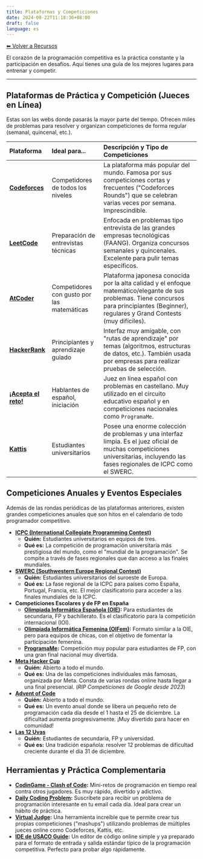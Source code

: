 ```yaml
---
title: Plataformas y Competiciones
date: 2024-08-22T11:18:36+08:00
draft: false
language: es
---
```


[⬅ Volver a Recursos](../)


El corazón de la programación competitiva es la práctica constante y la participación en desafíos. Aquí tienes una guía de los mejores lugares para entrenar y competir.

---

## Plataformas de Práctica y Competición (Jueces en Línea)

Estas son las webs donde pasarás la mayor parte del tiempo. Ofrecen miles de problemas para resolver y organizan competiciones de forma regular (semanal, quincenal, etc.).

| Plataforma | Ideal para... | Descripción y Tipo de Competiciones |
| :--- | :--- | :--- |
| **[Codeforces](https://codeforces.com)** | Competidores de todos los niveles | La plataforma más popular del mundo. Famosa por sus competiciones cortas y frecuentes ("Codeforces Rounds") que se celebran varias veces por semana. Imprescindible. |
| **[LeetCode](https://leetcode.com)** | Preparación de entrevistas técnicas | Enfocada en problemas tipo entrevista de las grandes empresas tecnológicas (FAANG). Organiza concursos semanales y quincenales. Excelente para pulir temas específicos. |
| **[AtCoder](https://atcoder.jp)** | Competidores con gusto por las matemáticas | Plataforma japonesa conocida por la alta calidad y el enfoque matemático/elegante de sus problemas. Tiene concursos para principiantes (Beginner), regulares y Grand Contests (muy difíciles). |
| **[HackerRank](https://www.hackerrank.com)** | Principiantes y aprendizaje guiado | Interfaz muy amigable, con "rutas de aprendizaje" por temas (algoritmos, estructuras de datos, etc.). También usada por empresas para realizar pruebas de selección. |
| **[¡Acepta el reto!](https://aceptaelreto.com)** | Hablantes de español, iniciación | Juez en línea español con problemas en castellano. Muy utilizado en el circuito educativo español y en competiciones nacionales como `ProgramaMe`. |
| **[Kattis](https://open.kattis.com)** | Estudiantes universitarios | Posee una enorme colección de problemas y una interfaz limpia. Es el juez oficial de muchas competiciones universitarias, incluyendo las fases regionales de ICPC como el SWERC. |

## Competiciones Anuales y Eventos Especiales

Además de las rondas periódicas de las plataformas anteriores, existen grandes competiciones anuales que son hitos en el calendario de todo programador competitivo.

*   **[ICPC (International Collegiate Programming Contest)](https://icpc.global)**
    *   **Quién:** Estudiantes universitarios en equipos de tres.
    *   **Qué es:** La competición de programación universitaria más prestigiosa del mundo, como el "mundial de la programación". Se compite a través de fases regionales que dan acceso a las finales mundiales.
*   **[SWERC (Southwestern Europe Regional Contest)](https://swerc.eu)**
    *   **Quién:** Estudiantes universitarios del suroeste de Europa.
    *   **Qué es:** La fase regional de la ICPC para países como España, Portugal, Francia, etc. El mejor clasificatorio para acceder a las finales mundiales de la ICPC.
*   **Competiciones Escolares y de FP en España**
    *   **[Olimpiada Informática Española (OIE)](https://olimpiada-informatica.org):** Para estudiantes de secundaria, FP y bachillerato. Es el clasificatorio para la competición internacional (IOI).
    *   **[Olimpiada Informática Femenina (OIFem)](https://oifem.es):** Formato similar a la OIE, pero para equipos de chicas, con el objetivo de fomentar la participación femenina.
    *   **[ProgramaMe](https://programame.com):** Competición muy popular para estudiantes de FP, con una gran final nacional muy divertida.
*   **[Meta Hacker Cup](https://www.facebook.com/codingcompetitions/hacker-cup)**
    *   **Quién:** Abierto a todo el mundo.
    *   **Qué es:** Una de las competiciones individuales más famosas, organizada por Meta. Consta de varias rondas online hasta llegar a una final presencial. (_RIP Competiciones de Google desde 2023_)
*   **[Advent of Code](https://adventofcode.com)**
    *   **Quién:** Abierto a todo el mundo.
    *   **Qué es:** Un evento anual donde se libera un pequeño reto de programación cada día desde el 1 hasta el 25 de diciembre. La dificultad aumenta progresivamente. ¡Muy divertido para hacer en comunidad!
*   **[Las 12 Uvas](https://las12uvas.es)**
    *   **Quién:** Estudiantes de secundaria, FP y universidad.
    *   **Qué es:** Una tradición española: resolver 12 problemas de dificultad creciente durante el día 31 de diciembre.


## Herramientas y Práctica Complementaria

*   **[CodinGame - Clash of Code](https://www.codingame.com/multiplayer/clashofcode):** Mini-retos de programación en tiempo real contra otros jugadores. Es muy rápido, divertido y adictivo.
*   **[Daily Coding Problem](https://www.dailycodingproblem.com):** Suscríbete para recibir un problema de programación interesante en tu email cada día. Ideal para crear un hábito de práctica.
*   **[Virtual Judge](https://vjudge.net):** Una herramienta increíble que te permite crear tus propias competiciones ("mashups") utilizando problemas de múltiples jueces online como Codeforces, Kattis, etc.
*   **[IDE de USACO Guide](https://ide.usaco.guide/):** Un editor de código online simple y ya preparado para el formato de entrada y salida estándar típico de la programación competitiva. Perfecto para probar algo rápidamente.

